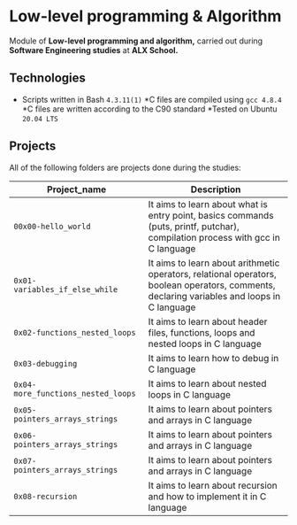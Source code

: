# Low-level programming & Algorithm

Module of **Low-level programming and algorithm,** carried out during **Software Engineering studies** at **ALX School.**

## Technologies
* Scripts written in Bash `4.3.11(1)`
*C files are compiled using `gcc 4.8.4`
*C files are written according to the C90 standard
*Tested on Ubuntu `20.04 LTS`

## Projects
All of the following folders are projects done during the studies:

| Project_name | Description |
| -------- | ----------- |
| `00x00-hello_world` | It aims to learn about what is entry point, basics commands (puts, printf, putchar), compilation process with gcc in C language|
| `0x01-variables_if_else_while` | It aims to learn about arithmetic operators, relational operators, boolean operators, comments, declaring variables and loops in C language |
| `0x02-functions_nested_loops` | It aims to learn about header files, functions, loops and nested loops in C language |
| `0x03-debugging` | It aims to learn how to debug in C language |
| `0x04-more_functions_nested_loops` | It aims to learn about nested loops in C language |
| `0x05-pointers_arrays_strings` | It aims to learn about pointers and arrays in C language |
| `0x06-pointers_arrays_strings` | It aims to learn about pointers and arrays in C language |
| `0x07-pointers_arrays_strings` | It aims to learn about pointers and arrays in C language |
| `0x08-recursion` | It aims to learn about recursion and how to implement it in C language |
